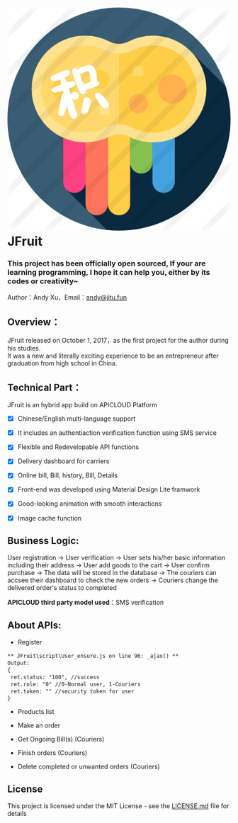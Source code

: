 ![JFruit](https://github.com/Qitu/JFruit/raw/master/JFruit/image/jitu.png "JT logo")  
JFruit
=======
### This project has been officially open sourced, If your are learning programming, I hope it can help you, either by its codes or creativity~ 
  Author：Andy Xu，Email：andy@jitu.fun    
  
  
## Overview：  
JFruit released on October 1, 2017，as the first project for the author during his studies.   
It was a new and literally exciting experience to be an entrepreneur after graduation from high school in China.  
  
## Technical Part：  
JFruit is an hybrid app build on APICLOUD Platform  
- [x] Chinese/English multi-language support
- [x] It includes an authentiaction verification function using SMS service
- [x] Flexible and Redevelopable API functions
- [x] Delivery dashboard for carriers
- [x] Online bill, Bill, history, Bill, Details
- [x] Front-end was developed using Material Design Lite framwork
- [x] Good-looking animation with smooth interactions
- [x] Image cache function  
    
    
## Business Logic:  
User registration -> User verification -> User sets his/her basic information including their address -> User add goods to the cart -> User confirm purchase ->
The data will be stored in the database -> The couriers can accsee their dashboard to check the new orders -> Couriers change the delivered order's status to completed
   
**APICLOUD third party model used**：SMS verification  
   
## About APIs:  
* Register
```
** JFruit\script\User_ensure.js on line 96: _ajax() **    
Output:  
{  
 ret.status: "100", //success  
 ret.role: "0" //0-Normal user, 1-Couriers  
 ret.token: "" //security token for user  
}
```
- Products list
* Make an order
- Get Ongoing Bill(s) (Couriers)
* Finish orders (Couriers)
- Delete completed or unwanted orders (Couriers)  

## License
This project is licensed under the MIT License - see the [LICENSE.md](https://github.com/Qitu/JFruit/raw/master/LICENSE.md) file for details
   

